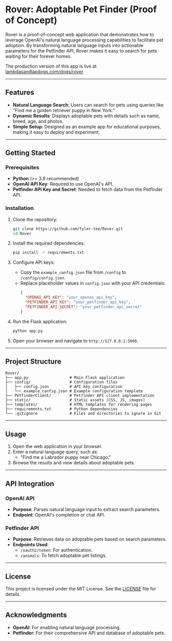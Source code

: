 # Rover: Adoptable Pet Finder (Proof of Concept)

Rover is a proof-of-concept web application that demonstrates how to leverage OpenAI's natural language processing capabilities to facilitate pet adoption. By transforming natural language inputs into actionable parameters for the Petfinder API, Rover makes it easy to search for pets waiting for their forever homes.

The production version of this app is live at [lambdasandlapdogs.com/dogs/rover](https://www.lambdasandlapdogs.com/dogs/rover).

---

## Features

- **Natural Language Search**: Users can search for pets using queries like "Find me a golden retriever puppy in New York."
- **Dynamic Results**: Displays adoptable pets with details such as name, breed, age, and photos.
- **Simple Setup**: Designed as an example app for educational purposes, making it easy to deploy and experiment.

---

## Getting Started

### Prerequisites

- **Python** (>= 3.9 recommended)
- **OpenAI API Key**: Required to use OpenAI's API.
- **Petfinder API Key and Secret**: Needed to fetch data from the Petfinder API.

### Installation

1. Clone the repository:
   ```bash
   git clone https://github.com/tyler-tee/Rover.git
   cd Rover
   ```

2. Install the required dependencies:
   ```bash
   pip install -r requirements.txt
   ```

3. Configure API keys:
   - Copy the `example_config.json` file from `/config` to `/config/config.json`.
   - Replace placeholder values in `config.json` with your API credentials:
     ```json
     {
       "OPENAI_API_KEY": "your_openai_api_key",
       "PETFINDER_API_KEY": "your_petfinder_api_key",
       "PETFINDER_API_SECRET": "your_petfinder_api_secret"
     }
     ```

4. Run the Flask application:
   ```bash
   python app.py
   ```

5. Open your browser and navigate to `http://127.0.0.1:5000`.

---

## Project Structure

```plaintext
Rover/
├── app.py                  # Main Flask application
├── config/                 # Configuration files
│   ├── config.json         # API key configuration
│   └── example_config.json # Example configuration template
├── PetfinderClient/        # Petfinder API client implementation
├── static/                 # Static assets (CSS, JS, images)
├── templates/              # HTML templates for rendering pages
├── requirements.txt        # Python dependencies
└── .gitignore              # Files and directories to ignore in Git
```

---

## Usage

1. Open the web application in your browser.
2. Enter a natural language query, such as:
   - "Find me a Labrador puppy near Chicago."
3. Browse the results and view details about adoptable pets.

---

## API Integration

### OpenAI API

- **Purpose**: Parses natural language input to extract search parameters.
- **Endpoint**: OpenAI's completion or chat API.

### Petfinder API

- **Purpose**: Retrieves data on adoptable pets based on search parameters.
- **Endpoints Used**:
  - `/oauth2/token`: For authentication.
  - `/animals`: To fetch adoptable pet listings.

---

## License

This project is licensed under the MIT License. See the [LICENSE](LICENSE) file for details.

---

## Acknowledgments

- **OpenAI**: For enabling natural language processing.
- **Petfinder**: For their comprehensive API and database of adoptable pets.

